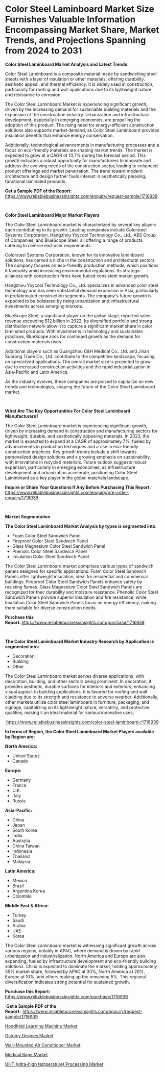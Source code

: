 <p><h1>Color Steel Laminboard Market Size Furnishes Valuable Information Encompassing Market Share, Market Trends, and Projections Spanning from 2024 to 2031</h1></p><p><strong>Color Steel Laminboard Market Analysis and Latest Trends</strong></p>
<p><p>Color Steel Laminboard is a composite material made by sandwiching steel sheets with a layer of insulation or other materials, offering durability, aesthetic appeal, and thermal efficiency. It is widely used in construction, particularly for roofing and wall applications due to its lightweight nature and resistance to corrosion. </p><p>The Color Steel Laminboard Market is experiencing significant growth, driven by the increasing demand for sustainable building materials and the expansion of the construction industry. Urbanization and infrastructural development, especially in emerging economies, are propelling the adoption of this product. The rising need for energy-efficient construction solutions also supports market demand, as Color Steel Laminboard provides insulation benefits that enhance energy conservation. </p><p>Additionally, technological advancements in manufacturing processes and a focus on eco-friendly materials are shaping market trends. The market is expected to grow at a CAGR of 10.7% during the forecast period. This growth indicates a robust opportunity for manufacturers to innovate and address the evolving needs of the construction sector, leading to enhanced product offerings and market penetration. The trend toward modern architecture and design further fuels interest in aesthetically pleasing, functional laminated products.</p></p>
<p><strong>Get a Sample PDF of the Report:&nbsp;</strong> <a href="https://www.reliablebusinessinsights.com/enquiry/request-sample/1716939?utm_campaign=1109&utm_medium=2&utm_source=Github&utm_content=ia&utm_term=10102024&utm_id=color-steel-laminboard">https://www.reliablebusinessinsights.com/enquiry/request-sample/1716939</a></p>
<p>&nbsp;</p>
<p><strong>Color Steel Laminboard Major Market Players</strong></p>
<p><p>The Color Steel Laminboard market is characterized by several key players each contributing to its growth. Leading companies include Colorsteel Systems Corporation, Hangzhou Yoycool Technology Co., Ltd., ABS Group of Companies, and BlueScope Steel, all offering a range of products catering to diverse end-user requirements.</p><p>Colorsteel Systems Corporation, known for its innovative laminboard solutions, has carved a niche in the construction and architectural sectors. The company focuses on eco-friendly production methods, which positions it favorably amid increasing environmental regulations. Its strategic alliances with construction firms have fueled consistent market growth.</p><p>Hangzhou Yoycool Technology Co., Ltd. specializes in advanced color steel technology and has seen substantial demand expansion in Asia, particularly in prefabricated construction segments. The company's future growth is expected to be bolstered by rising urbanization and infrastructural investments across emerging markets.</p><p>BlueScope Steel, a significant player on the global stage, reported sales revenue exceeding $12 billion in 2022. Its diversified portfolio and strong distribution network allow it to capture a significant market share in color laminated products. With investments in technology and sustainable practices, BlueScope aims for continued growth as the demand for construction materials rises.</p><p>Additional players such as Guangzhou C&H Medical Co., Ltd. and Jinan Suorong Trade Co., Ltd. contribute to the competitive landscape, focusing on specialized applications. The overall market size is projected to grow due to increased construction activities and the rapid industrialization in Asia-Pacific and Latin America.</p><p>As the industry evolves, these companies are poised to capitalize on new trends and technologies, shaping the future of the Color Steel Laminboard market.</p></p>
<p>&nbsp;</p>
<p><strong>What Are The Key Opportunities For Color Steel Laminboard Manufacturers?</strong></p>
<p><p>The Color Steel Laminboard market is experiencing significant growth, driven by increasing demand in construction and manufacturing sectors for lightweight, durable, and aesthetically appealing materials. In 2023, the market is expected to expand at a CAGR of approximately 7%, fueled by advancements in production techniques and a rise in eco-friendly construction practices. Key growth trends include a shift towards personalized design solutions and a growing emphasis on sustainability, with innovations in recycled materials. Future outlook suggests robust expansion, particularly in emerging economies, as infrastructure development and urbanization accelerate, positioning Color Steel Laminboard as a key player in the global materials landscape.</p></p>
<p><strong>Inquire or Share Your Questions If Any Before Purchasing This Report:</strong> <a href="https://www.reliablebusinessinsights.com/enquiry/pre-order-enquiry/1716939?utm_campaign=1109&utm_medium=2&utm_source=Github&utm_content=ia&utm_term=10102024&utm_id=color-steel-laminboard">https://www.reliablebusinessinsights.com/enquiry/pre-order-enquiry/1716939</a></p>
<p>&nbsp;</p>
<p><strong>Market Segmentation</strong></p>
<p><strong>The Color Steel Laminboard Market Analysis by types is segmented into:</strong></p>
<p><ul><li>Foam Color Steel Sandwich Panel</li><li>Fireproof Color Steel Sandwich Panel</li><li>Glass Magnesium Color Steel Sandwich Panel</li><li>Phenolic Color Steel Sandwich Panel</li><li>Insulation Color Steel Sandwich Panel</li></ul></p>
<p><p>The Color Steel Laminboard market comprises various types of sandwich panels designed for specific applications. Foam Color Steel Sandwich Panels offer lightweight insulation, ideal for residential and commercial buildings. Fireproof Color Steel Sandwich Panels enhance safety by resisting flames. Glass Magnesium Color Steel Sandwich Panels are recognized for their durability and moisture resistance. Phenolic Color Steel Sandwich Panels provide superior insulation and fire resistance, while Insulation Color Steel Sandwich Panels focus on energy efficiency, making them suitable for diverse construction needs.</p></p>
<p><strong>Purchase this Report:&nbsp;</strong><a href="https://www.reliablebusinessinsights.com/purchase/1716939?utm_campaign=1109&utm_medium=2&utm_source=Github&utm_content=ia&utm_term=10102024&utm_id=color-steel-laminboard">https://www.reliablebusinessinsights.com/purchase/1716939</a></p>
<p>&nbsp;</p>
<p><strong>The Color Steel Laminboard Market Industry Research by Application is segmented into:</strong></p>
<p><ul><li>Decoration</li><li>Building</li><li>Other</li></ul></p>
<p><p>The Color Steel Laminboard market serves diverse applications, with decoration, building, and other sectors being prominent. In decoration, it provides aesthetic, durable surfaces for interiors and exteriors, enhancing visual appeal. In building applications, it is favored for roofing and wall cladding due to its strength and resistance to adverse weather. Additionally, other markets utilize color steel laminboard in furniture, packaging, and signage, capitalizing on its lightweight nature, versatility, and protective qualities, making it an ideal material for various innovative uses.</p></p>
<p><a href="https://www.reliablebusinessinsights.com/color-steel-laminboard-r1716939?utm_campaign=1109&utm_medium=2&utm_source=Github&utm_content=ia&utm_term=10102024&utm_id=color-steel-laminboard">&nbsp;https://www.reliablebusinessinsights.com/color-steel-laminboard-r1716939</a></p>
<p><strong>In terms of Region, the Color Steel Laminboard Market Players available by Region are:</strong></p>
<p>
    <p> <strong> North America: </strong>
        <ul>
            <li>United States</li>
            <li>Canada</li>
        </ul>
        </p> 
    <p> <strong> Europe: </strong>
        <ul>
            <li>Germany</li>
            <li>France</li>
            <li>U.K.</li>
            <li>Italy</li>
            <li>Russia</li>
        </ul>
        </p> 
    <p> <strong> Asia-Pacific: </strong>
        <ul>
            <li>China</li>
            <li>Japan</li>
            <li>South Korea</li>
            <li>India</li>
            <li>Australia</li>
            <li>China Taiwan</li>
            <li>Indonesia</li>
            <li>Thailand</li>
            <li>Malaysia</li>
        </ul>
        </p> 
    <p> <strong> Latin America: </strong>
        <ul>
            <li>Mexico</li>
            <li>Brazil</li>
            <li>Argentina Korea</li>
            <li>Colombia</li>
        </ul>
        </p> 
    <p> <strong> Middle East & Africa: </strong>
        <ul>
            <li>Turkey</li>
            <li>Saudi</li>
            <li>Arabia</li>
            <li>UAE</li>
            <li>Korea</li>
        </ul>
    </p>
    </p>
<p><p>The Color Steel Laminboard market is witnessing significant growth across various regions, notably in APAC, where demand is driven by rapid urbanization and industrialization. North America and Europe are also expanding, fueled by infrastructure development and eco-friendly building solutions. China is expected to dominate the market, holding approximately 35% market share, followed by APAC at 30%, North America at 20%, Europe at 10%, and others making up the remaining 5%. This regional diversification indicates strong potential for sustained growth.</p></p>
<p><strong>Purchase this Report: </strong><a href="https://www.reliablebusinessinsights.com/purchase/1716939?utm_campaign=1109&utm_medium=2&utm_source=Github&utm_content=ia&utm_term=10102024&utm_id=color-steel-laminboard">https://www.reliablebusinessinsights.com/purchase/1716939</a></p>
<p>&nbsp;<strong>Get a Sample PDF of the Report:&nbsp;&nbsp;</strong><a href="https://www.reliablebusinessinsights.com/enquiry/request-sample/1716939?utm_campaign=1109&utm_medium=2&utm_source=Github&utm_content=ia&utm_term=10102024&utm_id=color-steel-laminboard">https://www.reliablebusinessinsights.com/enquiry/request-sample/1716939</a></p>
<p><strong></strong></p>
<p><p><a href="https://www.linkedin.com/pulse/handheld-learning-machine-market-trends-strategic-insights-umvuf?utm_campaign=1109&utm_medium=2&utm_source=Github&utm_content=ia&utm_term=10102024&utm_id=color-steel-laminboard">Handheld Learning Machine Market</a></p><p><a href="https://github.com/jewsiknacci2/Market-Research-Report-List-1/blob/main/ostomy-devices-market.md?utm_campaign=1109&utm_medium=2&utm_source=Github&utm_content=ia&utm_term=10102024&utm_id=color-steel-laminboard">Ostomy Devices Market</a></p><p><a href="https://www.linkedin.com/pulse/wall-mounted-air-conditioner-industry-sector-market-dynamics-0tt7f?utm_campaign=1109&utm_medium=2&utm_source=Github&utm_content=ia&utm_term=10102024&utm_id=color-steel-laminboard">Wall-Mounted Air Conditioner Market</a></p><p><a href="https://github.com/evzzmaurey/Market-Research-Report-List-1/blob/main/medical-bags-market.md?utm_campaign=1109&utm_medium=2&utm_source=Github&utm_content=ia&utm_term=10102024&utm_id=color-steel-laminboard">Medical Bags Market</a></p><p><a href="https://issuu.com/reportprime-2/docs/uht-ultra-high-temperature-processi_7bf862bbee45bd?utm_campaign=1109&utm_medium=2&utm_source=Github&utm_content=ia&utm_term=10102024&utm_id=color-steel-laminboard">UHT (ultra-high temperature) Processing Market</a></p></p>
